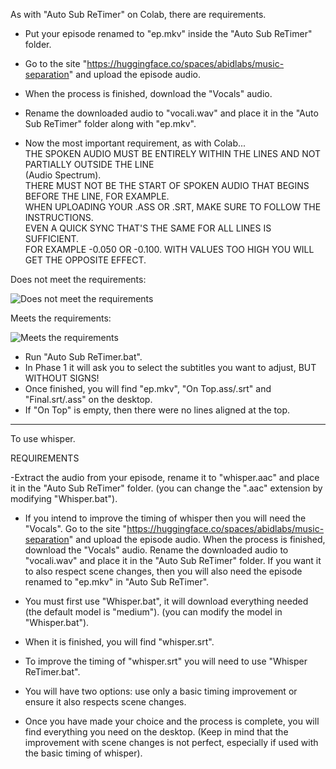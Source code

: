 As with "Auto Sub ReTimer" on Colab, there are requirements.

- Put your episode renamed to "ep.mkv" inside the "Auto Sub ReTimer" folder.

- Go to the site "https://huggingface.co/spaces/abidlabs/music-separation" and upload the episode audio.
 - When the process is finished, download the "Vocals" audio.
  - Rename the downloaded audio to "vocali.wav" and place it in the "Auto Sub ReTimer" folder along with "ep.mkv".
 
 - Now the most important requirement, as with Colab...                                         
    THE SPOKEN AUDIO MUST BE ENTIRELY WITHIN THE LINES AND NOT PARTIALLY OUTSIDE THE LINE       
    (Audio Spectrum).                                                                           
    THERE MUST NOT BE THE START OF SPOKEN AUDIO THAT BEGINS BEFORE THE LINE, FOR EXAMPLE.       
    WHEN UPLOADING YOUR .ASS OR .SRT, MAKE SURE TO FOLLOW THE INSTRUCTIONS.                     
    EVEN A QUICK SYNC THAT'S THE SAME FOR ALL LINES IS SUFFICIENT.                              
    FOR EXAMPLE -0.050 OR -0.100. WITH VALUES TOO HIGH YOU WILL GET THE OPPOSITE EFFECT.        

Does not meet the requirements:

![Does not meet the requirements](https://github.com/user-attachments/assets/5e963886-c763-4511-a35a-716d4dba95cb)

Meets the requirements:

![Meets the requirements](https://github.com/user-attachments/assets/faace722-7cc3-400f-944a-2be206f7c0e6)


- Run "Auto Sub ReTimer.bat".
 - In Phase 1 it will ask you to select the subtitles you want to adjust, BUT WITHOUT SIGNS!
  - Once finished, you will find "ep.mkv", "On Top.ass/.srt" and "Final.srt/.ass" on the desktop.
   - If "On Top" is empty, then there were no lines aligned at the top.

-------------------------------------------------------------------------------------------------

To use whisper.

REQUIREMENTS

-Extract the audio from your episode, rename it to "whisper.aac" and place it in the "Auto Sub ReTimer" folder.
 (you can change the ".aac" extension by modifying "Whisper.bat").
 - If you intend to improve the timing of whisper then you will need the "Vocals".
   Go to the site "https://huggingface.co/spaces/abidlabs/music-separation" and upload the episode audio.
   When the process is finished, download the "Vocals" audio.
   Rename the downloaded audio to "vocali.wav" and place it in the "Auto Sub ReTimer" folder.
   If you want it to also respect scene changes, then you will also need the episode renamed to "ep.mkv" in "Auto Sub ReTimer".

- You must first use "Whisper.bat", it will download everything needed (the default model is "medium").
  (you can modify the model in "Whisper.bat").

- When it is finished, you will find "whisper.srt".

- To improve the timing of "whisper.srt" you will need to use "Whisper ReTimer.bat".
 - You will have two options: use only a basic timing improvement or ensure it also respects scene changes.
  - Once you have made your choice and the process is complete, you will find everything you need on the desktop.
   (Keep in mind that the improvement with scene changes is not perfect, especially if used with the basic timing of whisper).
